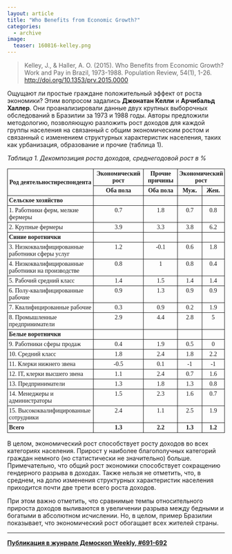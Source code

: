 ```yaml
---
layout: article
title: "Who Benefits from Economic Growth?"
categories: 
  - archive
image:
  teaser: 160816-kelley.png
---
```


> Kelley, J., & Haller, A. O. (2015). Who Benefits from Economic Growth? Work and Pay in Brazil, 1973-1988. Population Review, 54(1), 1-26. http://doi.org/10.1353/prv.2015.0000

Ощущают ли простые граждане положительный эффект от роста экономики? Этим вопросом задались **Джонатан Келли** и **Арчибальд Халлер**. Они проанализировали данные двух крупных выборочных обследований в Бразилии за 1973 и 1988 годы. Авторы предложили методологию, позволяющую разложить рост доходов для каждой группы населения на связанный с общим экономическим ростом и связанный с изменением структурных характеристик населения, таких как урбанизация, образование и прочие (таблица 1).

*Таблица 1. Декомпозиция роста доходов, среднегодовой рост в %*
<style type="text/css">
.tg  {border-collapse:collapse;border-spacing:0;}
.tg td{font-family:Arial, sans-serif;font-size:14px;padding:3px 3px;border-style:solid;border-width:1px;overflow:hidden;word-break:normal;}
.tg th{font-family:Arial, sans-serif;font-size:14px;font-weight:normal;padding:3px 3px;border-style:solid;border-width:1px;overflow:hidden;word-break:normal;}
.tg .tg-oa1s{font-weight:bold;font-family:Georgia, serif !important;}
.tg .tg-jrsh{font-family:Georgia, serif !important;;text-align:center}
.tg .tg-lyle{font-weight:bold;font-family:Georgia, serif !important;;text-align:center}
.tg .tg-i6c6{font-family:Georgia, serif !important;;text-align:center;vertical-align:top}
.tg .tg-vi9z{font-weight:bold;font-family:Georgia, serif !important;;vertical-align:top}
.tg .tg-v057{font-weight:bold;font-family:Georgia, serif !important;;text-align:center;vertical-align:top}
.tg .tg-k4q0{font-family:Georgia, serif !important;;vertical-align:top}
</style>
<table class="tg">
  <tr>
    <th class="tg-oa1s" rowspan="2">Род деятельностиреспондента</th>
    <th class="tg-lyle">Экономический рост</th>
    <th class="tg-lyle">Прочие причины</th>
    <th class="tg-v057" colspan="2">Экономический<br>  рост</th>
  </tr>
  <tr>
    <td class="tg-lyle">Оба пола</td>
    <td class="tg-lyle">Оба пола</td>
    <td class="tg-v057">Муж.</td>
    <td class="tg-v057">Жен.</td>
  </tr>
  <tr>
    <td class="tg-oa1s">Сельское хозяйство</td>
    <td class="tg-jrsh"></td>
    <td class="tg-jrsh"></td>
    <td class="tg-i6c6"></td>
    <td class="tg-i6c6"></td>
  </tr>
  <tr>
    <td class="tg-k4q0">1. Работники ферм, мелкие фермеры</td>
    <td class="tg-i6c6">0.7</td>
    <td class="tg-i6c6">1.8</td>
    <td class="tg-i6c6">0.7</td>
    <td class="tg-i6c6">0.8</td>
  </tr>
  <tr>
    <td class="tg-k4q0">2. Крупные фермеры</td>
    <td class="tg-i6c6">3.9</td>
    <td class="tg-i6c6">3.3</td>
    <td class="tg-i6c6">3.8</td>
    <td class="tg-i6c6">6.2</td>
  </tr>
  <tr>
    <td class="tg-vi9z">Синие воротнички</td>
    <td class="tg-i6c6"></td>
    <td class="tg-i6c6"></td>
    <td class="tg-i6c6"></td>
    <td class="tg-i6c6"></td>
  </tr>
  <tr>
    <td class="tg-k4q0">3. Низкоквалифицированные<br>  работники сферы услуг</td>
    <td class="tg-i6c6">1.2</td>
    <td class="tg-i6c6">-0.1</td>
    <td class="tg-i6c6">0.6</td>
    <td class="tg-i6c6">1.8</td>
  </tr>
  <tr>
    <td class="tg-k4q0">4. Низкоквалифицированные<br>  работники на производстве</td>
    <td class="tg-i6c6">0.8</td>
    <td class="tg-i6c6">1</td>
    <td class="tg-i6c6">0.8</td>
    <td class="tg-i6c6">0.4</td>
  </tr>
  <tr>
    <td class="tg-k4q0">5. Рабочий средний класс</td>
    <td class="tg-i6c6">1.4</td>
    <td class="tg-i6c6">1.5</td>
    <td class="tg-i6c6">1.4</td>
    <td class="tg-i6c6">1.4</td>
  </tr>
  <tr>
    <td class="tg-k4q0">6. Полу-квалифицированные рабочие</td>
    <td class="tg-i6c6">0.9</td>
    <td class="tg-i6c6">1.3</td>
    <td class="tg-i6c6">0.9</td>
    <td class="tg-i6c6">0.9</td>
  </tr>
  <tr>
    <td class="tg-k4q0">7. Квалифицированные рабочие</td>
    <td class="tg-i6c6">0.3</td>
    <td class="tg-i6c6">0.9</td>
    <td class="tg-i6c6">0.2</td>
    <td class="tg-i6c6">1.9</td>
  </tr>
  <tr>
    <td class="tg-k4q0">8. Промышленные предприниматели </td>
    <td class="tg-i6c6">2.9</td>
    <td class="tg-i6c6">4.4</td>
    <td class="tg-i6c6">2.8</td>
    <td class="tg-i6c6">5</td>
  </tr>
  <tr>
    <td class="tg-vi9z">Белые воротнички</td>
    <td class="tg-i6c6"></td>
    <td class="tg-i6c6"></td>
    <td class="tg-i6c6"></td>
    <td class="tg-i6c6"></td>
  </tr>
  <tr>
    <td class="tg-k4q0">9. Работники сферы продаж</td>
    <td class="tg-i6c6">0.4</td>
    <td class="tg-i6c6">1.9</td>
    <td class="tg-i6c6">0.5</td>
    <td class="tg-i6c6">0</td>
  </tr>
  <tr>
    <td class="tg-k4q0">10. Средний класс</td>
    <td class="tg-i6c6">1.8</td>
    <td class="tg-i6c6">2.4</td>
    <td class="tg-i6c6">1.8</td>
    <td class="tg-i6c6">2.2</td>
  </tr>
  <tr>
    <td class="tg-k4q0">11. Клерки нижнего звена</td>
    <td class="tg-i6c6">-0.5</td>
    <td class="tg-i6c6">0.1</td>
    <td class="tg-i6c6">-1</td>
    <td class="tg-i6c6">-1</td>
  </tr>
  <tr>
    <td class="tg-k4q0">12. IT, клерки высшего звена</td>
    <td class="tg-i6c6">1.1</td>
    <td class="tg-i6c6">2.4</td>
    <td class="tg-i6c6">0.7</td>
    <td class="tg-i6c6">1.6</td>
  </tr>
  <tr>
    <td class="tg-k4q0">13. Предприниматели</td>
    <td class="tg-i6c6">1.3</td>
    <td class="tg-i6c6">1.8</td>
    <td class="tg-i6c6">1.3</td>
    <td class="tg-i6c6">0.8</td>
  </tr>
  <tr>
    <td class="tg-k4q0">14. Менеджеры и администраторы</td>
    <td class="tg-i6c6">1.5</td>
    <td class="tg-i6c6">2.3</td>
    <td class="tg-i6c6">1.6</td>
    <td class="tg-i6c6">0.7</td>
  </tr>
  <tr>
    <td class="tg-k4q0">15. Высококвалифицированные сотрудники</td>
    <td class="tg-i6c6">2.4</td>
    <td class="tg-i6c6">1.1</td>
    <td class="tg-i6c6">2.5</td>
    <td class="tg-i6c6">1.9</td>
  </tr>
  <tr>
    <td class="tg-vi9z">Всего</td>
    <td class="tg-v057">1.3</td>
    <td class="tg-v057">2.2</td>
    <td class="tg-v057">1.3</td>
    <td class="tg-v057">1.2</td>
  </tr>
</table>

В целом, экономический рост способствует росту доходов во всех категориях населения. Прирост у наиболее благополучных категорий граждан немного (но статистически не значительно) больше. Примечательно, что общий рост экономики способствует сокращению гендерного разрыва в доходах. Также нельзя не отметить, что, в среднем, на долю изменения структурных характеристик населения приходится почти две трети всего роста доходов.

При этом важно отметить, что сравнимые темпы относительного прироста доходов выливаются в увеличении разрыва между бедными и богатыми в абсолютном исчислении. Но, в целом, пример Бразилии показывает, что экономический рост обогащает всех жителей страны.

***
**[Публикация в жунрале Демоскоп Weekly, #691-692](http://demoscope.ru/weekly/2016/0691/digest02.php)**